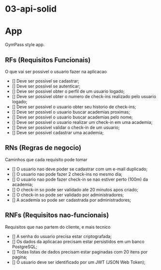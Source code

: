 # 03-api-solid

# App

GymPass style app.

## RFs (Requisitos Funcionais)
O que vai ser possivel o usuario fazer na aplicacao

- [] Deve ser possivel se cadastrar;
- [] Deve ser possivel se autenticar;
- [] Deve ser possivel obter o perfil de um usuario logado;
- [] Deve ser possivel obter o numero de check-ins realizado pelo usuario logado;
- [] Deve ser possivel o usuario obter seu historio de check-ins;
- [] Deve ser possivel o usuario buscar academias proximas;
- [] Deve ser possivel o usuario buscar academias pelo nome;
- [] Deve ser possivel o usuario realizar um check-in em uma academia;
- [] Deve ser possivel validar o check-in de um usuario;
- [] Deve ser possivel cadastrar uma academia;

## RNs (Regras de negocio)
Caminhos que cada requisito pode tomar

- [] O usuario nao deve poder se cadastrar com um e-mail duplicado;
- [] O usuario nao pode fazer 2 check-ins no mesmo dia;
- [] O usuario nao pode fazer check-in se nao estiver perto (100m) da academia;
- [] O check-in so pode ser validado ate 20 minutos apos criado;
- [] O check-in so pode ser validado por administradores;
- [] A academia so pode ser cadastrada por administradores;

## RNFs (Requisitos nao-funcionais)
Requisitos que nao partem do cliente, e mais tecnico

- [] A senha do usuario precisa estar criptografada;
- [] Os dados da aplicacao precisam estar persistidos em um banco PostgreSQL;
- [] Todas listas de dados precisam estar paginadas com 20 itens por pagina;
- [] O usuario deve ser identificado por um JWT (JSON Web Token);